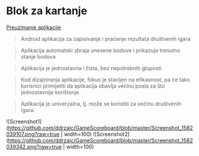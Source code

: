 # Blok za kartanje

[Preuzimanje aplikacije](https://github.com/ddrzaic/GameScoreboard/raw/master/app/release/app-release.apk)

>Android aplikacija za zapisivanje i praćenje rezultata društvenih igara

>Aplikacija automatski zbraja unesene bodove i prikazuje trenutno stanje bodova

>Aplikacija je jednostavna i čista, bez nepotrebnih gluposti

>Kod dizajniranja aplikacije, fokus je stavljen na efikasnost, pa će tako korisnici primijetiti da aplikacija obavlja većinu posla za što jednostavnije korištenje

>Aplikacija je univerzalna, tj. može se koristiti za većinu društvenih igara.

![Screenshot1](https://github.com/ddrzaic/GameScoreboard/blob/master/Screenshot_1582039107.png?raw=true | width=100)
![Screenshot2](https://github.com/ddrzaic/GameScoreboard/blob/master/Screenshot_1582039342.png?raw=true | width=100)


